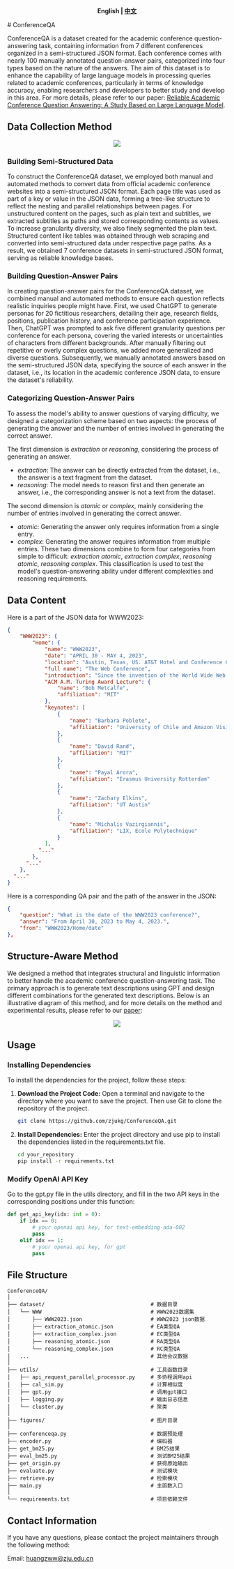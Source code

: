 <p align="center">
    <b> English | <a href="https://github.com/zjukg/ConferenceQA/blob/main/README.zh-CN.md">中文</a> </b>
</p>
# ConferenceQA

ConferenceQA is a dataset created for the academic conference question-answering task, containing information from 7 different conferences organized in a semi-structured JSON format. Each conference comes with nearly 100 manually annotated question-answer pairs, categorized into four types based on the nature of the answers. The aim of this dataset is to enhance the capability of large language models in processing queries related to academic conferences, particularly in terms of knowledge accuracy, enabling researchers and developers to better study and develop in this area. For more details, please refer to our paper: [Reliable Academic Conference Question Answering: A Study Based on Large Language Model](https://arxiv.org/abs/2310.13028).

## Data Collection Method

<p align="center">
    <a href="https://github.com/zjukg/ConferenceQA/tree/main"> <img src="figures/data_construction.png"/></a>
<p>

### Building Semi-Structured Data

To construct the ConferenceQA dataset, we employed both manual and automated methods to convert data from official academic conference websites into a semi-structured JSON format. Each page title was used as part of a key or value in the JSON data, forming a tree-like structure to reflect the nesting and parallel relationships between pages. For unstructured content on the pages, such as plain text and subtitles, we extracted subtitles as paths and stored corresponding contents as values. To increase granularity diversity, we also finely segmented the plain text. Structured content like tables was obtained through web scraping and converted into semi-structured data under respective page paths. As a result, we obtained 7 conference datasets in semi-structured JSON format, serving as reliable knowledge bases.

### Building Question-Answer Pairs

In creating question-answer pairs for the ConferenceQA dataset, we combined manual and automated methods to ensure each question reflects realistic inquiries people might have. First, we used ChatGPT to generate personas for 20 fictitious researchers, detailing their age, research fields, positions, publication history, and conference participation experience. Then, ChatGPT was prompted to ask five different granularity questions per conference for each persona, covering the varied interests or uncertainties of characters from different backgrounds. After manually filtering out repetitive or overly complex questions, we added more generalized and diverse questions. Subsequently, we manually annotated answers based on the semi-structured JSON data, specifying the source of each answer in the dataset, i.e., its location in the academic conference JSON data, to ensure the dataset's reliability.

### Categorizing Question-Answer Pairs

To assess the model's ability to answer questions of varying difficulty, we designed a categorization scheme based on two aspects: the process of generating the answer and the number of entries involved in generating the correct answer.

The first dimension is *extraction* or *reasoning*, considering the process of generating an answer.
- *extraction*: The answer can be directly extracted from the dataset, i.e., the answer is a text fragment from the dataset.
- *reasoning*: The model needs to reason first and then generate an answer, i.e., the corresponding answer is not a text from the dataset.

The second dimension is *atomic* or *complex*, mainly considering the number of entries involved in generating the correct answer.
- *atomic*: Generating the answer only requires information from a single entry.
- *complex*: Generating the answer requires information from multiple entries.
These two dimensions combine to form four categories from simple to difficult: *extraction atomic*, *extraction complex*, *reasoning atomic*, *reasoning complex*. This classification is used to test the model's question-answering ability under different complexities and reasoning requirements.

## Data Content
Here is a part of the JSON data for WWW2023:
```json
{
    "WWW2023": {
        "Home": {
            "name": "WWW2023",
            "date": "APRIL 30 - MAY 4, 2023",
            "location": "Austin, Texas, US. AT&T Hotel and Conference Center at The University of Texas at Austin",
            "full name": "The Web Conference",
            "introduction": "Since the invention of the World Wide Web in 1989, The Web Conference (formerly known as International World Wide Web Conference, abbreviated as WWW) is a yearly international academic conference on the topic of the future direction of the World Wide Web. This conference has been the premier venue to present and discuss progress in research, development, standards, and applications of the topics related to the Web. Over the past three decades, The Web Conference has been the forum where some of the most fundamental Web technologies have been introduced, such as the Anatomy of a Large Scale Web Search Engine in 1998 prefiguring Google, the EigenTrust algorithm in 2003 and the YAGO knowledge base in 2007 (see also the Test of Time Award past recipients). The conference assembles scholars, researchers, policymakers, practitioners, and end-users with one unifying goal: to envision and create the future of the Web.",
            "ACM A.M. Turing Award Lecture": {
                "name": "Bob Metcalfe",
                "affiliation": "MIT"
            },
            "keynotes": [
                {
                    "name": "Barbara Poblete",
                    "affiliation": "University of Chile and Amazon Visiting Academic"
                },
                {
                    "name": "David Rand",
                    "affiliation": "MIT"
                },
                {
                    "name": "Payal Arora",
                    "affiliation": "Erasmus University Rotterdam"
                },
                {
                    "name": "Zachary Elkins",
                    "affiliation": "UT Austin"
                },
                {
                    "name": "Michalis Vazirgiannis",
                    "affiliation": "LIX, Ecole Polytechnique"
                }
            ],
          "..."
        },
      "..."
    },
  "..."
}
```

Here is a corresponding QA pair and the path of the answer in the JSON:
```json
{
    "question": "What is the date of the WWW2023 conference?", 
    "answer": "From April 30, 2023 to May 4, 2023.",
    "from": "WWW2023/Home/date"
},
```

## Structure-Aware Method

We designed a method that integrates structural and linguistic information to better handle the academic conference question-answering task. The primary approach is to generate text descriptions using GPT and design different combinations for the generated text descriptions. Below is an illustrative diagram of this method, and for more details on the method and experimental results, please refer to our [paper](https://arxiv.org/abs/2310.13028):

<p align="center">
    <a href="https://github.com/zjukg/ConferenceQA/tree/main"> <img src="figures/method.png"/></a>
<p> 

## Usage
### Installing Dependencies
To install the dependencies for the project, follow these steps:

1. **Download the Project Code:** Open a terminal and navigate to the directory where you want to save the project. Then use Git to clone the repository of the project.

    ```bash
    git clone https://github.com/zjukg/ConferenceQA.git
    ```

2. **Install Dependencies:** Enter the project directory and use pip to install the dependencies listed in the requirements.txt file.

    ```bash
    cd your_repository
    pip install -r requirements.txt
    ```

### Modify OpenAI API Key 

Go to the gpt.py file in the utils directory, and fill in the two API keys in the corresponding positions under this function:
```python
def get_api_key(idx: int = 0):
    if idx == 0:
        # your openai api key, for text-embedding-ada-002
        pass 
    elif idx == 1:
        # your openai api key, for gpt
        pass
```

## File Structure

```
ConferenceQA/
│
├── dataset/                                  # 数据目录
│   └── WWW                                   # WWW2023数据集
│       ├── WWW2023.json                      # WWW2023 json数据
│       ├── extraction_atomic.json            # EA类型QA
│       ├── extraction_complex.json           # EC类型QA
│       ├── reasoning_atomic.json             # RA类型QA
│       └── reasoning_complex.json            # RC类型QA
│   ...                                       # 其他会议数据
│
├── utils/                                    # 工具函数目录
│   ├── api_request_parallel_processor.py     # 多协程调用api
│   ├── cal_sim.py                            # 计算相似度
│   ├── gpt.py                                # 调用gpt接口
│   ├── logging.py                            # 输出日志信息
│   └── cluster.py                            # 聚类
│
├── figures/                                  # 图片目录
│
├── conferenceqa.py                           # 数据预处理
├── encoder.py                                # 编码器
├── get_bm25.py                               # BM25结果
├── eval_bm25.py                              # 测试BM25结果
├── get_origin.py                             # 获得原始输出
├── evaluate.py                               # 测试模块
├── retrieve.py                               # 检索模块
├── main.py                                   # 主函数入口
│
└── requirements.txt                          # 项目依赖文件
```

## Contact Information

If you have any questions, please contact the project maintainers through the following method:

Email: huangzww@zju.edu.cn
<!--
## Paper Citation

We welcome other researchers to cite our paper, and please include the complete citation information when referencing:
```bibtex
@article{huang2023reliable,
  title={Reliable Academic Conference Question Answering: A Study Based on Large Language Model},
  author={Huang, Zhiwei and Jin, Long and Wang, Junjie and Tu, Mingchen and Hua, Yin and Liu, Zhiqiang and Meng, Jiawei and Chen, Huajun and Zhang, Wen},
  journal={arXiv preprint arXiv:2310.13028},
  year={2023}
}
-->

